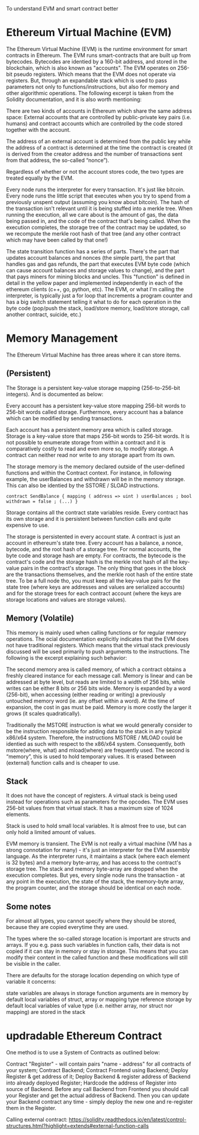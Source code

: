 To understand EVM and smart contract better
# Ethereum Virtual Machine (EVM)

The Ethereum Virtual Machine (EVM) is the runtime environment for smart contracts in Ethereum. The EVM runs smart-contracts that are built up from bytecodes. Bytecodes are identied by a 160-bit address, and stored in the blockchain, which is also known as "accounts". The EVM operates on 256-bit pseudo registers. Which means that the EVM does not operate via registers. But, through an expandable stack which is used to pass parameters not only to functions/instructions, but also for memory and other algorithmic operations. The following excerpt is taken from the Solidity documentation, and it is also worth mentioning:

There are two kinds of accounts in Ethereum which share the same address space: External accounts that are controlled by public-private key pairs (i.e. humans) and contract accounts which are controlled by the code stored together with the account.

The address of an external account is determined from the public key while the address of a contract is determined at the time the contract is created (it is derived from the creator address and the number of transactions sent from that address, the so-called “nonce”).

Regardless of whether or not the account stores code, the two types are treated equally by the EVM.

Every node runs the interpreter for every transaction. It's just like bitcoin. Every node runs the little script that executes when you try to spend from a previously unspent output (assuming you know about bitcoin). The hash of the transaction isn't relevant until it is being stuffed into a merkle tree. When running the execution, all we care about is the amount of gas, the data being passed in, and the code of the contract that's being called. When the execution completes, the storage tree of the contract may be updated, so we recompute the merkle root hash of that tree (and any other contract which may have been called by that one!)

The state transition function has a series of parts. There's the part that updates account balances and nonces (the simple part), the part that handles gas and gas refunds, the part that executes EVM byte code (which can cause account balances and storage values to change), and the part that pays miners for mining blocks and uncles. This "function" is defined in detail in the yellow paper and implemented independently in each of the ethereum clients (c++, go, python, etc). The EVM, or what I'm calling the interpreter, is typically just a for loop that increments a program counter and has a big switch statement telling it what to do for each operation in the byte code (pop/push the stack, load/store memory, load/store storage, call another contract, suicide, etc.)


# Memory Management 

The Ethereum Virtual Machine has three areas where it can store items.

## (Persistent)
The Storage is a persistent key-value storage mapping (256-to-256-bit integers). And is documented as below:

Every account has a persistent key-value store mapping 256-bit words to 256-bit words called storage. Furthermore, every account has a balance which can be modified by sending transactions.

Each account has a persistent memory area which is called storage. Storage is a key-value store that maps 256-bit words to 256-bit words. It is not possible to enumerate storage from within a contract and it is comparatively costly to read and even more so, to modify storage. A contract can neither read nor write to any storage apart from its own.

The storage memory is the memory declared outside of the user-defined functions and within the Contract context. For instance, in following example, the userBalances and withdrawn will be in the memory storage. This can also be identied by the SSTORE / SLOAD instructions.

`contract SendBalance {
    mapping ( address => uint ) userBalances ;
    bool withdrawn = false ;
(...)
}`

Storage contains all the contract state variables reside. Every contract has its own storage and it is persistent between function calls and quite expensive to use.

The storage is persistented in every account state. A contract is just an account in ethereum's state tree. Every account has a balance, a nonce, bytecode, and the root hash of a storage tree. For normal accounts, the byte code and storage hash are empty. For contracts, the bytecode is the contract's code and the storage hash is the merkle root hash of all the key-value pairs in the contract's storage. The only thing that goes in the block are the transactions themselves, and the merkle root hash of the entire state tree. To be a full node tho, you must keep all the key-value pairs for the state tree (where keys are addresses and values are serialized accounts) and for the storage trees for each contract account (where the keys are storage locations and values are storage values).

## Memory (Volatile)
This memory is mainly used when calling functions or for regular memory operations. The ocial documentation explicitly indicates that the EVM does not have traditional registers. Which means that the virtual stack previously discussed will be used primarily to push arguments to the instructions. The following is the excerpt explaining such behavior:

The second memory area is called memory, of which a contract obtains a freshly cleared instance for each message call. Memory is linear and can be addressed at byte level, but reads are limited to a width of 256 bits, while writes can be either 8 bits or 256 bits wide. Memory is expanded by a word (256-bit), when accessing (either reading or writing) a previously untouched memory word (ie. any offset within a word). At the time of expansion, the cost in gas must be paid. Memory is more costly the larger it grows (it scales quadratically).

Traditionally the MSTORE instruction is what we would generally consider to be the instruction responsible for adding data to the stack in any typical x86/x64 system. Therefore, the instructions MSTORE / MLOAD could be identied as such with respect to the x86/x64 system. Consequently, both mstore(where, what) and mload(where) are frequently used.
The second is “memory”, this is used to hold temporary values. It is erased between (external) function calls and is cheaper to use.

## Stack
It does not have the concept of registers. A virtual stack is being used instead for operations such as parameters for the opcodes. The EVM uses 256-bit values from that virtual stack. It has a maximum size of 1024 elements.

Stack is used to hold small local variables. It is almost free to use, but can only hold a limited amount of values.

EVM memory is transient. The EVM is not really a virtual machine (VM has a strong connotation for many) - it's just an interpreter for the EVM assembly language. As the interpreter runs, it maintains a stack (where each element is 32 bytes) and a memory byte-array, and has access to the contract's storage tree. The stack and memory byte-array are dropped when the execution completes. But yes, every single node runs the transaction - at any point in the execution, the state of the stack, the memory-byte array, the program counter, and the storage should be identical on each node.

## Some notes
For almost all types, you cannot specify where they should be stored, because they are copied everytime they are used.

The types where the so-called storage location is important are structs and arrays. If you e.g. pass such variables in function calls, their data is not copied if it can stay in memory or stay in storage. This means that you can modify their content in the called function and these modifications will still be visible in the caller.

There are defaults for the storage location depending on which type of variable it concerns:

state variables are always in storage
function arguments are in memory by default
local variables of struct, array or mapping type reference storage by default
local variables of value type (i.e. neither array, nor struct nor mapping) are stored in the stack

# updradable Ethereum Contract

One method is to use a System of Contracts as outlined below:

Contract "Register" - will contain pairs "name - address" for all contracts of your system;
Contract Backend;
Contract Frontend using Backend;
Deploy Register & get address of it;
Deploy Backend & register address of Backend into already deployed Register;
Hardcode the address of Register into source of Backend. Before any call Backend from Frontend you should call your Register and get the actual address of Backend.
Then you can update your Backend contract any time - simply deploy the new one and re-register them in the Register.

Calling external contract: https://solidity.readthedocs.io/en/latest/control-structures.html?highlight=extends#external-function-calls
